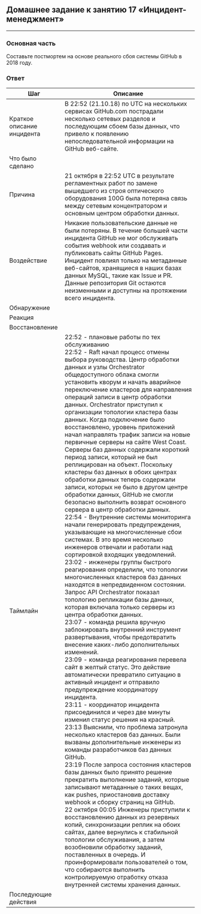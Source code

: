 ## Домашнее задание к занятию 17 «Инцидент-менеджмент»
---
### Основная часть
Составьте постмортем на основе реального сбоя системы GitHub в 2018 году.

### Ответ
|Шаг|Описание|
|---|--------|
|Краткое описание инцидента|В 22:52 (21.10.18) по UTC на нескольких сервисах GitHub.com пострадали несколько сетевых разделов и последующим сбоем базы данных, что привело к появлению непоследовательной информации на GitHub веб-сайте.|
|Что было сделано||
|Причина|21 октября в 22:52 UTC в результате регламентных работ по замене вышедшего из строя оптического оборудования 100G была потеряна связь между сетевым концентратором и основным центром обработки данных. |
|Воздействие|Никакие пользовательские данные не были потеряны. В течение большей части инцидента GitHub не мог обслуживать события webhook или создавать и публиковать сайты GitHub Pages. Инцидент повлиял только на метаданные веб-сайтов, хранящиеся в наших базах данных MySQL, такие как Issue и PR. Данные репозитория Git остаются неизменными и доступны на протяжении всего инцидента.|
|Обнаружение||
|Реакция||
|Восстановление||
|Таймлайн| 22:52 - плановые работы по тех обслуживанию <br/> 22:52 - Raft начал процесс отмены выбора руководства. Центр обработки данных и узлы Orchestrator общедоступного облака смогли установить кворум и начать аварийное переключение кластеров для направления операций записи в центр обработки данных. Orchestrator приступил к организации топологии кластера базы данных. Когда подключение было восстановлено, уровень приложений начал направлять трафик записи на новые первичные серверы на сайте West Coast. Серверы баз данных содержали короткий период записи, который не был реплицирован на объект. Поскольку кластеры баз данных в обоих центрах обработки данных теперь содержали записи, которых не было в другом центре обработки данных, GitHub не смогли безопасно выполнить возврат основного сервера в центр обработки данных.<br/> 22:54 - Внутренние системы мониторинга начали генерировать предупреждения, указывающие на многочисленные сбои системах. В это время несколько инженеров отвечали и работали над сортировкой входящих уведомлений. <br/> 23:02 - инженеры группы быстрого реагирования определили, что топологии многочисленных кластеров баз данных находятся в непредвиденном состоянии. Запрос API Orchestrator показал топологию репликации базы данных, которая включала только серверы из центра обработки данных. <br/> 23:07 - команда решила вручную заблокировать внутренний инструмент развертывания, чтобы предотвратить внесение каких-либо дополнительных изменений. <br/> 23:09 - команда реагирования перевела сайт в желтый статус. Это действие автоматически превратило ситуацию в активный инцидент и отправило предупреждение координатору инцидента. <br/> 23:11 - координатор инцидента присоединился и через две минуты изменил статус решения на красный. <br/> 23:13 Выяснили, что проблема затронула несколько кластеров баз данных. Были вызваны дополнительные инженеры из команды разработчиков баз данных GitHub. <br/> 23:19 После запроса состояния кластеров базы данных было принято решение прекратить выполнение заданий, которые записывают метаданные о таких вещах, как pushes, приостановив доставку webhook и сборку страниц на GitHub. <br/> 22 октября 00:05 Инженеры приступили к восстановлению данных из резервных копий, синхронизации реплик на обоих сайтах, далее вернулись к стабильной топологии обслуживания, а затем возобновили обработку заданий, поставленных в очередь. И проинформировали пользователей о том, что собираются выполнить контролируемую отработку отказа внутренней системы хранения данных.|
|Последующие действия||








